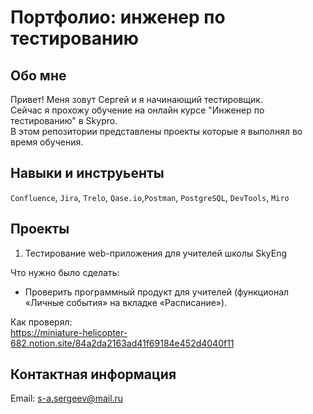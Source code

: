 # Портфолио: инженер по тестированию

## Обо мне

Привет! Меня зовут Сергей и я начинающий тестировщик.<br>
Сейчас я прохожу обучение на онлайн курсе "Инженер по тестированию" в Skypro.<br>
В этом репозитории представлены проекты которые я выполнял во время обучения.<br>

## Навыки и инструьенты

``Confluence``, ``Jira``, ``Trelo``, ``Qase.io``,``Postman``, ``PostgreSQL``, ``DevTools``, ``Miro``  <br>

## Проекты

1. Тестирование web-приложения для учителей школы SkyEng <br>

Что нужно было сделать:<br>
- Проверить программный продукт для учителей (функционал «Личные события» на вкладке «Расписание»).<br>

Как проверял:<br>
https://miniature-helicopter-682.notion.site/84a2da2163ad41f69184e452d4040f11

## Контактная информация

Email: s-a.sergeev@mail.ru
   
